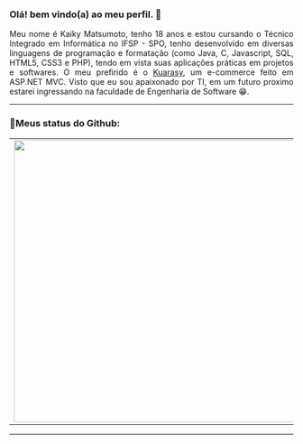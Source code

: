 ### Olá! bem vindo(a) ao meu perfil. 👋

<p align="justify">Meu nome é Kaiky Matsumoto, tenho 18 anos e estou cursando o Técnico Integrado em Informática no IFSP - SPO, tenho desenvolvido em diversas linguagens de programação e formatação (como Java, C, Javascript, SQL, HTML5, CSS3 e PHP), tendo em vista suas aplicações práticas em projetos e softwares. O meu prefirido é o <a href="https://github.com/orgs/IFSPKuarasy/repositories">Kuarasy</a>, um e-commerce feito em ASP.NET MVC. Visto que eu sou apaixonado por TI, em um futuro proximo estarei ingressando na faculdade de Engenharia de Software 😁.</p>

<hr>

###  📢Meus status do Github:

<center>
  <table>
    <tr>
        <td><img width="500px" align="center" src="https://github-readme-stats.vercel.app/api/top-langs/?username=koekoki&hide=hack&layout=compact&theme=dark" /></td>
        <td><img width="500px" align="center" src="https://github-readme-stats.vercel.app/api?username=koekoki&theme=dark&show_icons=true"/></td>
    </tr>   
  </table>
  <hr>

</center>


